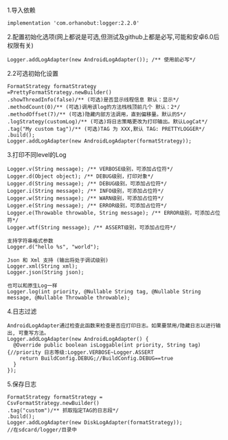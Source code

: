 1.导入依赖

    implementation 'com.orhanobut:logger:2.2.0'
2.配置初始化选项(网上都说是可选,但测试及github上都是必写,可能和安卓6.0后权限有关)

    Logger.addLogAdapter(new AndroidLogAdapter()); /** 使用前必写*/
2.2可选初始化设置

    FormatStrategy formatStrategy
    =PrettyFormatStrategy.newBuilder()
    .showThreadInfo(false)/** (可选)是否显示线程信息 默认：显示*/
    .methodCount(0)/** (可选)调用该log的方法栈栈顶前几个 默认：2*/
    .methodOffset(7)/** (可选)隐藏内部方法调用，直到偏移量。默认的5*/
    .logStrategy(customLog)/** (可选)将日志策略更改为打印输出。默认LogCat*/
    .tag("My custom tag")/** (可选)TAG 为 XXX,默认 TAG: PRETTYLOGGER*/
    .build();
    Logger.addLogAdapter(new AndroidLogAdapter(formatStrategy));

3.打印不同level的Log

    Logger.v(String message); /** VERBOSE级别，可添加占位符*/
    Logger.d(Object object); /** DEBUG级别，打印对象*/
    Logger.d(String message); /** DEBUG级别，可添加占位符*/
    Logger.i(String message); /** INFO级别，可添加占位符*/
    Logger.w(String message); /** WARN级别，可添加占位符*/
    Logger.e(String message); /** ERROR级别，可添加占位符*/
    Logger.e(Throwable throwable, String message); /** ERROR级别，可添加占位符*/
    Logger.wtf(String message); /** ASSERT级别，可添加占位符*/

    支持字符串格式参数
    Logger.d("hello %s", "world");

    Json 和 Xml 支持 (输出将处于调试级别)
    Logger.xml(String xml);
    Logger.json(String json);

    也可以和原生Log一样
    Logger.log(int priority, @Nullable String tag, @Nullable String message, @Nullable Throwable throwable);
4.日志过滤

    AndroidLogAdapter通过检查此函数来检查是否应打印日志。如果要禁用/隐藏日志以进行输出, 可重写方法。
    Logger.addLogAdapter(new AndroidLogAdapter() {
      @Override public boolean isLoggable(int priority, String tag) {//priority 日志等级:Logger.VERBOSE~Logger.ASSERT
        return BuildConfig.DEBUG;//BuildConfig.DEBUG==true
      }
    });
5.保存日志

    FormatStrategy formatStrategy =
    CsvFormatStrategy.newBuilder()
    .tag("custom")/** 抓取指定TAG的日志段*/
    .build();
    Logger.addLogAdapter(new DiskLogAdapter(formatStrategy));
    //在sdcard/logger/目录中
